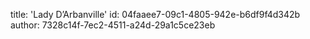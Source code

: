 title: 'Lady D’Arbanville'
id: 04faaee7-09c1-4805-942e-b6df9f4d342b
author: 7328c14f-7ec2-4511-a24d-29a1c5ce23eb
